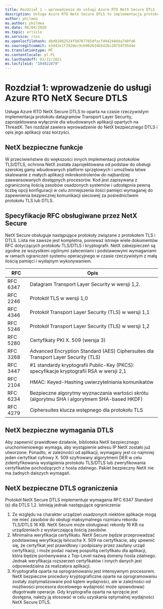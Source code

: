 ```yaml
---
title: Rozdział 1 — wprowadzenie do usługi Azure RTO NetX Secure DTLS
description: Usługa Azure RTO NetX Secure DTLS to implementacja protokołu dataTransport Layer Security gramów w czasie rzeczywistym zaprojektowana na potrzeby aplikacji opartych na ThreadX.
author: philmea
ms.author: philmea
ms.date: 06/04/2020
ms.topic: article
ms.service: rtos
ms.openlocfilehash: dbd81082524f50787765dfacf494248dda740fd6
ms.sourcegitcommit: e3d42e1f2920ec9cb002634b542bc20754f9544e
ms.translationtype: MT
ms.contentlocale: pl-PL
ms.lasthandoff: 03/22/2021
ms.locfileid: "104822879"
---
```

# <a name="chapter-1-introduction-to-azure-rtos-netx-secure-dtls"></a>Rozdział 1: wprowadzenie do usługi Azure RTO NetX Secure DTLS

Usługa Azure RTO NetX Secure DTLS to oparta na czasie rzeczywistym implementacja protokołu datagramów Transport Layer Security, zaprojektowana wyłącznie dla wbudowanych aplikacji opartych na ThreadX. Ten rozdział zawiera wprowadzenie do NetX bezpiecznego DTLS i opis jego aplikacji oraz korzyści.

## <a name="netx-secure-unique-features"></a>NetX bezpieczne funkcje

W przeciwieństwie do większości innych implementacji protokołów TLS/DTLS, ochrona NetX została zaprojektowana od podstaw do obsługi szerokiej gamy wbudowanych platform sprzętowych i umożliwia łatwe skalowanie z małych aplikacji mikrokontrolerów do najbardziej zaawansowanych dostępnych procesorów. Kod jest zapisywana z ograniczoną ilością zasobów osadzonych systemów i udostępnia pewną liczbę opcji konfiguracji w celu zmniejszenia ilości pamięci wymaganej do zapewnienia bezpiecznej komunikacji sieciowej za pośrednictwem protokołu TLS lub DTLS.

## <a name="rfcs-supported-by-netx-secure"></a>Specyfikacje RFC obsługiwane przez NetX Secure

NetX Secure obsługuje następujące protokoły związane z protokołem TLS i DTLS. Lista nie zawsze jest kompletna, ponieważ istnieje wiele dokumentów RFC dotyczących protokołu TLS/DTLS i kryptografii. NetX zabezpieczeń są zgodne ze wszystkimi ogólnymi zaleceniami i podstawowymi wymaganiami w ramach ograniczeń systemu operacyjnego w czasie rzeczywistym z małą ilością pamięci i wydajnym wykonywaniem.


| RFC | Opis |
| --- | ----------- |
| RFC 6347 | Datagram Transport Layer Security w wersji 1,2. |
| RFC 2246 | Protokół TLS w wersji 1,0|
| RFC 4346 | Protokół Transport Layer Security (TLS) w wersji 1,1 |
| RFC 5246 | Protokół Transport Layer Security (TLS) w wersji 1,2 |
| RFC 5280 | Certyfikaty PKI X. 509 (wersja 3) |
| RFC 3268 | Advanced Encryption Standard (AES) Ciphersuites dla Transport Layer Security (TLS) |
| RFC 3447 | #1 standardy kryptografii Public-Key (PKCS): specyfikacje kryptografii RSA w wersji 2,1 |
| RFC 2104 | HMAC: Keyed-Hashing uwierzytelniania komunikatów |
| RFC 6234 | Bezpieczne algorytmy wyznaczania wartości skrótu (algorytmu SHA i algorytmem SHA-based HKDF) |
| RFC 4279 | Ciphersuites klucza wstępnego dla protokołu TLS |

## <a name="netx-secure-dtls-requirements"></a>NetX bezpieczne wymagania DTLS

Aby zapewnić prawidłowe działanie, biblioteka NetX bezpiecznego uruchomieniowego wymaga, aby wystąpienie adresu IP NetX zostało już utworzone. Ponadto, w zależności od aplikacji, wymagany jest co najmniej jeden certyfikat cyfrowy X. 509 szyfrowany algorytmem DER w celu zidentyfikowania wystąpienia protokołu TLS/DTLS lub zweryfikowania certyfikatów pochodzących z hosta zdalnego. Pakiet bezpieczny NetX nie ma żadnych dalszych wymagań.

## <a name="netx-secure-dtls-constraints"></a>NetX bezpieczne DTLS ograniczenia

Protokół NetX Secure DTLS implementuje wymagania RFC 6347 Standard (s) dla DTLS 1,2. Istnieją jednak następujące ograniczenia:

1. Ze względu na charakter urządzeń osadzonych niektóre aplikacje mogą nie mieć zasobów do obsługi maksymalnego rozmiaru rekordu TLS/DTLS 16 KB. NetX Secure może obsługiwać rekordy 16 KB na urządzeniach z wystarczającą ilością zasobów.
2. Minimalna weryfikacja certyfikatu. NetX Secure będzie przeprowadzać podstawową weryfikację łańcucha X. 509 na certyfikacie, aby upewnić się, że certyfikat jest prawidłowy i podpisany przez zaufany urząd certyfikacji, i może podać nazwę pospolitą certyfikatu dla aplikacji, która będzie porównywana z Top-Level nazwą domeny hosta zdalnego. Jednak weryfikacja rozszerzeń certyfikatów i innych danych jest odpowiedzialna za realizatora aplikacji.
3. Kryptografia oparta na oprogramowaniu jest intensywnym procesorem. NetX bezpieczne procedury kryptograficzne oparte na oprogramowaniu zostały zoptymalizowane pod kątem wydajności, ale w zależności od możliwości procesora docelowego wydajność może spowodować długotrwałe operacje. Gdy kryptografia oparta na sprzęcie jest dostępna, należy ją stosować w celu uzyskania optymalnej wydajności NetX Secure DTLS.

